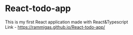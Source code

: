 # React-todo-app
This is my first React application made with React&amp;Typescript  
Link - https://rammigas.github.io/React-todo-app/
